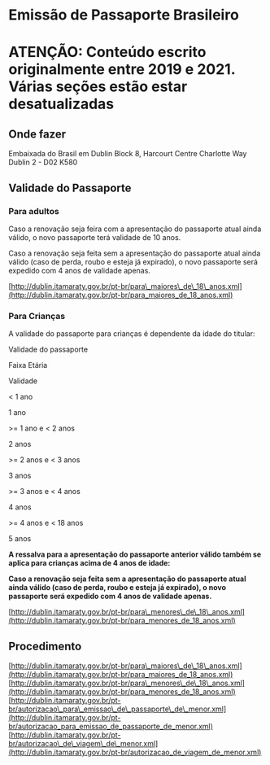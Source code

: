# Emissão de Passaporte Brasileiro

# **ATENÇÃO: Conteúdo escrito originalmente entre 2019 e 2021. Várias seções estão estar desatualizadas**

## Onde fazer

Embaixada do Brasil em Dublin Block 8, Harcourt Centre Charlotte Way Dublin 2 - D02 K580

## Validade do Passaporte

### Para adultos

Caso a renovação seja feira com a apresentação do passaporte atual ainda válido, o novo passaporte terá validade de 10 anos.

Caso a renovação seja feita sem a apresentação do passaporte atual ainda válido (caso de perda, roubo e esteja já expirado), o novo passaporte será expedido com 4 anos de validade apenas.

[http://dublin.itamaraty.gov.br/pt-br/para\_maiores\_de\_18\_anos.xml](http://dublin.itamaraty.gov.br/pt-br/para_maiores_de_18_anos.xml)  

### Para Crianças

A validade do passaporte para crianças é dependente da idade do titular:  

Validade do passaporte

Faixa Etária

Validade

< 1 ano

1 ano

\>= 1 ano e < 2 anos

2 anos

\>= 2 anos e < 3 anos

3 anos

\>= 3 anos e < 4 anos

4 anos

\>= 4 anos e < 18 anos

5 anos

**A ressalva para a apresentação do passaporte anterior válido também se aplica para crianças acima de 4 anos de idade:**

**Caso a renovação seja feita sem a apresentação do passaporte atual ainda válido (caso de perda, roubo e esteja já expirado), o novo passaporte será expedido com 4 anos de validade apenas.**

[http://dublin.itamaraty.gov.br/pt-br/para\_menores\_de\_18\_anos.xml](http://dublin.itamaraty.gov.br/pt-br/para_menores_de_18_anos.xml)

## Procedimento

[http://dublin.itamaraty.gov.br/pt-br/para\_maiores\_de\_18\_anos.xml](http://dublin.itamaraty.gov.br/pt-br/para_maiores_de_18_anos.xml)  
[http://dublin.itamaraty.gov.br/pt-br/para\_menores\_de\_18\_anos.xml](http://dublin.itamaraty.gov.br/pt-br/para_menores_de_18_anos.xml)  
[http://dublin.itamaraty.gov.br/pt-br/autorizacao\_para\_emissao\_de\_passaporte\_de\_menor.xml](http://dublin.itamaraty.gov.br/pt-br/autorizacao_para_emissao_de_passaporte_de_menor.xml)  
[http://dublin.itamaraty.gov.br/pt-br/autorizacao\_de\_viagem\_de\_menor.xml](http://dublin.itamaraty.gov.br/pt-br/autorizacao_de_viagem_de_menor.xml)
